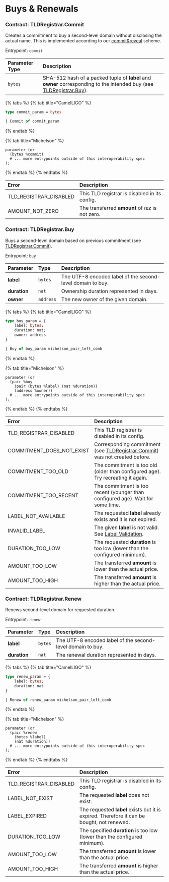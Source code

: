 # Buys & Renewals

### Contract: TLDRegistrar.Commit

Creates a commitment to buy a second-level domain without disclosing the actual name. This is implemented according to our [commit&reveal](https://en.wikipedia.org/wiki/Commitment_scheme) scheme.

Entrypoint: `commit`

| Parameter Type | Description |
| :--- | :--- |
| `bytes` | SHA-512 hash of a packed tuple of **label** and **owner** corresponding to the intended buy \(see [TLDRegistrar.Buy](buys-and-renewals.md#contract-tldregistrar-buy)\). |

{% tabs %}
{% tab title="CamelLIGO" %}
```ocaml
type commit_param = bytes

| Commit of commit_param
```
{% endtab %}

{% tab title="Michelson" %}
```
parameter (or
  (bytes %commit)
  # ... more entrypoints outside of this interoperability spec
);
```
{% endtab %}
{% endtabs %}

| Error | Description |
| :--- | :--- |
| TLD\_REGISTRAR\_DISABLED | This TLD registrar is disabled in its config. |
| AMOUNT\_NOT\_ZERO | The transferred **amount** of _tez_ is not zero. |

### Contract: TLDRegistrar.Buy

Buys a second-level domain based on previous commitment \(see [TLDRegistrar.Commit](buys-and-renewals.md#contract-tldregistrar-commit)\).

Entrypoint: `buy`

| Parameter | Type | Description |
| :--- | :--- | :--- |
| **label** | `bytes` | The UTF-8 encoded label of the second-level domain to buy. |
| **duration** | `nat` | Ownership duration represented in days. |
| **owner** | `address` | The new owner of the given domain. |

{% tabs %}
{% tab title="CamelLIGO" %}
```ocaml
type buy_param = {
    label: bytes;
    duration: nat;
    owner: address
}

| Buy of buy_param michelson_pair_left_comb
```
{% endtab %}

{% tab title="Michelson" %}
```
parameter (or
  (pair %buy
    (pair (bytes %label) (nat %duration))
    (address %owner))
  # ... more entrypoints outside of this interoperability spec
);
```
{% endtab %}
{% endtabs %}

| Error | Description |
| :--- | :--- |
| TLD\_REGISTRAR\_DISABLED | This TLD registrar is disabled in its config. |
| COMMITMENT\_DOES\_NOT\_EXIST | Corresponding commitment \(see [TLDRegistrar.Commit](buys-and-renewals.md#contract-tldregistrar-commit)\) was not created before. |
| COMMITMENT\_TOO\_OLD | The commitment is too old \(older than configured age\). Try recreating it again. |
| COMMITMENT\_TOO\_RECENT | The commitment is too recent \(younger than configured age\). Wait for some time. |
| LABEL\_NOT\_AVAILABLE | The requested **label** already exists and it is not expired. |
| INVALID\_LABEL | The given **label** is not valid. See [Label Validation](domain-operations.md#label-validation). |
| DURATION\_TOO\_LOW | The requested **duration** is too low \(lower than the configured minimum\). |
| AMOUNT\_TOO\_LOW | The transferred **amount** is lower than the actual price. |
| AMOUNT\_TOO\_HIGH | The transferred **amount** is higher than the actual price. |

### Contract: TLDRegistrar.Renew

Renews second-level domain for requested duration.

Entrypoint: `renew`

| Parameter | Type | Description |
| :--- | :--- | :--- |
| **label** | `bytes` | The UTF-8 encoded label of the second-level domain to buy. |
| **duration** | `nat` | The renewal duration represented in days. |

{% tabs %}
{% tab title="CamelLIGO" %}
```ocaml
type renew_param = {
    label: bytes;
    duration: nat
}

| Renew of renew_param michelson_pair_left_comb
```
{% endtab %}

{% tab title="Michelson" %}
```
parameter (or
  (pair %renew
    (bytes %label)
    (nat %duration))
  # ... more entrypoints outside of this interoperability spec
);
```
{% endtab %}
{% endtabs %}

| Error | Description |
| :--- | :--- |
| TLD\_REGISTRAR\_DISABLED | This TLD registrar is disabled in its config. |
| LABEL\_NOT\_EXIST | The requested **label** does not exist. |
| LABEL\_EXPIRED | The requested **label** exists but it is expired. Therefore it can be bought, not renewed. |
| DURATION\_TOO\_LOW | The specified **duration** is too low \(lower than the configured minimum\). |
| AMOUNT\_TOO\_LOW | The transferred **amount** is lower than the actual price. |
| AMOUNT\_TOO\_HIGH | The transferred **amount** is higher than the actual price. |

